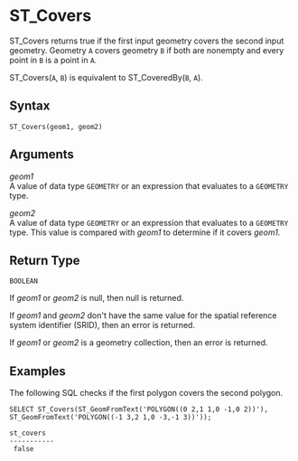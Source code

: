 # ST\_Covers<a name="ST_Covers-function"></a>

ST\_Covers returns true if the first input geometry covers the second input geometry\. Geometry `A` covers geometry `B` if both are nonempty and every point in `B` is a point in `A`\. 

ST\_Covers\(`A`, `B`\) is equivalent to ST\_CoveredBy\(`B`, `A`\)\. 

## Syntax<a name="ST_Covers-function-syntax"></a>

```
ST_Covers(geom1, geom2)
```

## Arguments<a name="ST_Covers-function-arguments"></a>

 *geom1*   
A value of data type `GEOMETRY` or an expression that evaluates to a `GEOMETRY` type\. 

 *geom2*   
A value of data type `GEOMETRY` or an expression that evaluates to a `GEOMETRY` type\. This value is compared with *geom1* to determine if it covers *geom1*\. 

## Return Type<a name="ST_Covers-function-return"></a>

`BOOLEAN`

If *geom1* or *geom2* is null, then null is returned\. 

If *geom1* and *geom2* don't have the same value for the spatial reference system identifier \(SRID\), then an error is returned\. 

If *geom1* or *geom2* is a geometry collection, then an error is returned\. 

## Examples<a name="ST_Covers-function-examples"></a>

The following SQL checks if the first polygon covers the second polygon\. 

```
SELECT ST_Covers(ST_GeomFromText('POLYGON((0 2,1 1,0 -1,0 2))'), ST_GeomFromText('POLYGON((-1 3,2 1,0 -3,-1 3))'));
```

```
st_covers
-----------
 false
```